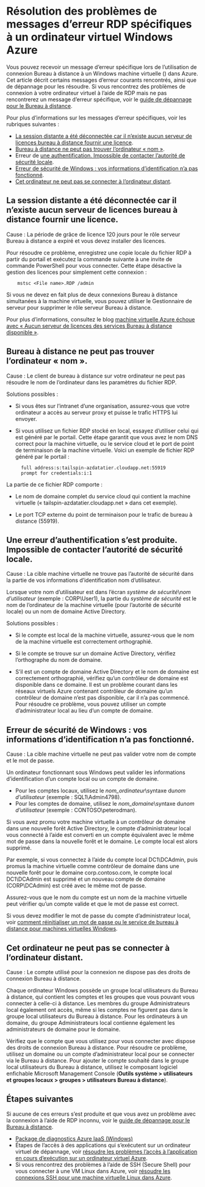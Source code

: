 <properties
    pageTitle="Messages d’erreur RDP spécifiques pour les machines virtuelles Azure | Microsoft Azure"
    description="Comprendre les messages d’erreur spécifiques que vous pouvez recevoir lors de l’utilisent connexion Bureau à distance pour une machine virtuelle Windows dans Azure"
    keywords="Erreur du Bureau à distance, erreur de connexion Bureau à distance, ne peut pas se connecter à la machine virtuelle, dépannage de bureau à distance"
    services="virtual-machines-windows"
    documentationCenter=""
    authors="iainfoulds"
    manager="timlt"
    editor=""
    tags="top-support-issue,azure-service-management,azure-resource-manager"/>

<tags
    ms.service="virtual-machines-windows"
    ms.workload="infrastructure-services"
    ms.tgt_pltfrm="vm-windows"
    ms.devlang="na"
    ms.topic="support-article"
    ms.date="10/14/2016"
    ms.author="iainfou"/>

# <a name="troubleshooting-specific-rdp-error-messages-to-a-windows-vm-in-azure"></a>Résolution des problèmes de messages d’erreur RDP spécifiques à un ordinateur virtuel Windows Azure
Vous pouvez recevoir un message d’erreur spécifique lors de l’utilisation de connexion Bureau à distance à un Windows machine virtuelle () dans Azure. Cet article décrit certains messages d’erreur courants rencontrés, ainsi que de dépannage pour les résoudre. Si vous rencontrez des problèmes de connexion à votre ordinateur virtuel à l’aide de RDP mais ne pas rencontrerez un message d’erreur spécifique, voir le [guide de dépannage pour le Bureau à distance](virtual-machines-windows-troubleshoot-rdp-connection.md).

Pour plus d’informations sur les messages d’erreur spécifiques, voir les rubriques suivantes :

- [La session distante a été déconnectée car il n’existe aucun serveur de licences bureau à distance fournir une licence](#rdplicense).
- [Bureau à distance ne peut pas trouver l’ordinateur « nom »](#rdpname).
- Erreur de [une authentification. Impossible de contacter l’autorité de sécurité locale](#rdpauth).
- [Erreur de sécurité de Windows : vos informations d’identification n’a pas fonctionné](#wincred).
- [Cet ordinateur ne peut pas se connecter à l’ordinateur distant](#rdpconnect).

<a id="rdplicense"></a>
## <a name="the-remote-session-was-disconnected-because-there-are-no-remote-desktop-license-servers-available-to-provide-a-license"></a>La session distante a été déconnectée car il n’existe aucun serveur de licences bureau à distance fournir une licence.

Cause : La période de grâce de licence 120 jours pour le rôle serveur Bureau à distance a expiré et vous devez installer des licences.

Pour résoudre ce problème, enregistrez une copie locale du fichier RDP à partir du portail et exécutez la commande suivante à une invite de commande PowerShell pour vous connecter. Cette étape désactive la gestion des licences pour simplement cette connexion :

        mstsc <File name>.RDP /admin

Si vous ne devez en fait plus de deux connexions Bureau à distance simultanées à la machine virtuelle, vous pouvez utiliser le Gestionnaire de serveur pour supprimer le rôle serveur Bureau à distance.

Pour plus d’informations, consultez le blog [machine virtuelle Azure échoue avec « Aucun serveur de licences des services Bureau à distance disponible »](https://blogs.msdn.microsoft.com/mast/2014/01/21/rdp-to-azure-vm-fails-with-no-remote-desktop-license-servers-available/).

<a id="rdpname"></a>
## <a name="remote-desktop-cant-find-the-computer-name"></a>Bureau à distance ne peut pas trouver l’ordinateur « nom ».

Cause : Le client de bureau à distance sur votre ordinateur ne peut pas résoudre le nom de l’ordinateur dans les paramètres du fichier RDP.

Solutions possibles :

- Si vous êtes sur l’intranet d’une organisation, assurez-vous que votre ordinateur a accès au serveur proxy et puisse le trafic HTTPS lui envoyer.

- Si vous utilisez un fichier RDP stocké en local, essayez d’utiliser celui qui est généré par le portail. Cette étape garantit que vous avez le nom DNS correct pour la machine virtuelle, ou le service cloud et le port de point de terminaison de la machine virtuelle. Voici un exemple de fichier RDP généré par le portail :

        full address:s:tailspin-azdatatier.cloudapp.net:55919
        prompt for credentials:i:1

La partie de ce fichier RDP comporte :
- Le nom de domaine complet du service cloud qui contient la machine virtuelle (« tailspin-azdatatier.cloudapp.net » dans cet exemple).

- Le port TCP externe du point de terminaison pour le trafic de bureau à distance (55919).

<a id="rdpauth"></a>
## <a name="an-authentication-error-has-occurred-the-local-security-authority-cannot-be-contacted"></a>Une erreur d’authentification s’est produite. Impossible de contacter l’autorité de sécurité locale.

Cause : La cible machine virtuelle ne trouve pas l’autorité de sécurité dans la partie de vos informations d’identification nom d’utilisateur.

Lorsque votre nom d’utilisateur est dans l’écran *système de sécurité*\\*nom d’utilisateur* (exemple : CORP\User1), la partie du *système de sécurité* est le nom de l’ordinateur de la machine virtuelle (pour l’autorité de sécurité locale) ou un nom de domaine Active Directory.

Solutions possibles :

- Si le compte est local de la machine virtuelle, assurez-vous que le nom de la machine virtuelle est correctement orthographié.

- Si le compte se trouve sur un domaine Active Directory, vérifiez l’orthographe du nom de domaine.

- S’il est un compte de domaine Active Directory et le nom de domaine est correctement orthographié, vérifiez qu’un contrôleur de domaine est disponible dans ce domaine. Il est un problème courant dans les réseaux virtuels Azure contenant contrôleur de domaine qu’un contrôleur de domaine n’est pas disponible, car il n’a pas commencé. Pour résoudre ce problème, vous pouvez utiliser un compte d’administrateur local au lieu d’un compte de domaine.

<a id="wincred"></a>
## <a name="windows-security-error-your-credentials-did-not-work"></a>Erreur de sécurité de Windows : vos informations d’identification n’a pas fonctionné.

Cause : La cible machine virtuelle ne peut pas valider votre nom de compte et le mot de passe.

Un ordinateur fonctionnant sous Windows peut valider les informations d’identification d’un compte local ou un compte de domaine.

- Pour les comptes locaux, utilisez le *nom_ordinateur*\\syntaxe du*nom d’utilisateur* (exemple : SQL1\Admin4798).
- Pour les comptes de domaine, utilisez le *nom_domaine*\\syntaxe du*nom d’utilisateur* (exemple : CONTOSO\peterodman).

Si vous avez promu votre machine virtuelle à un contrôleur de domaine dans une nouvelle forêt Active Directory, le compte d’administrateur local vous connecté à l’aide est converti en un compte équivalent avec le même mot de passe dans la nouvelle forêt et le domaine. Le compte local est alors supprimé.

Par exemple, si vous connectez à l’aide du compte local DC1\DCAdmin, puis promus la machine virtuelle comme contrôleur de domaine dans une nouvelle forêt pour le domaine corp.contoso.com, le compte local DC1\DCAdmin est supprimé et un nouveau compte de domaine (CORP\DCAdmin) est créé avec le même mot de passe.

Assurez-vous que le nom du compte est un nom de la machine virtuelle peut vérifier qu’un compte valide et que le mot de passe est correct.

Si vous devez modifier le mot de passe du compte d’administrateur local, voir [comment réinitialiser un mot de passe ou le service de bureau à distance pour machines virtuelles Windows](virtual-machines-windows-reset-rdp.md).

<a id="rdpconnect"></a>
## <a name="this-computer-cant-connect-to-the-remote-computer"></a>Cet ordinateur ne peut pas se connecter à l’ordinateur distant.

Cause : Le compte utilisé pour la connexion ne dispose pas des droits de connexion Bureau à distance.

Chaque ordinateur Windows possède un groupe local utilisateurs du Bureau à distance, qui contient les comptes et les groupes que vous pouvant vous connecter à celle-ci à distance. Les membres du groupe Administrateurs local également ont accès, même si les comptes ne figurent pas dans le groupe local utilisateurs du Bureau à distance. Pour les ordinateurs à un domaine, du groupe Administrateurs local contienne également les administrateurs de domaine pour le domaine.

Vérifiez que le compte que vous utilisez pour vous connecter avec dispose des droits de connexion Bureau à distance. Pour résoudre ce problème, utilisez un domaine ou un compte d’administrateur local pour se connecter via le Bureau à distance. Pour ajouter le compte souhaité dans le groupe local utilisateurs du Bureau à distance, utilisez le composant logiciel enfichable Microsoft Management Console (**Outils système > utilisateurs et groupes locaux > groupes > utilisateurs Bureau à distance**).


## <a name="next-steps"></a>Étapes suivantes
Si aucune de ces erreurs s’est produite et que vous avez un problème avec la connexion à l’aide de RDP inconnu, voir le [guide de dépannage pour le Bureau à distance](virtual-machines-windows-troubleshoot-rdp-connection.md).

- [Package de diagnostics Azure IaaS (Windows)](https://home.diagnostics.support.microsoft.com/SelfHelp?knowledgebaseArticleFilter=2976864)
- Étapes de l’accès à des applications qui s’exécutent sur un ordinateur virtuel de dépannage, voir [résoudre les problèmes l’accès à l’application en cours d’exécution sur un ordinateur virtuel Azure](virtual-machines-linux-troubleshoot-app-connection.md).
- Si vous rencontrez des problèmes à l’aide de SSH (Secure Shell) pour vous connecter à une VM Linux dans Azure, voir [résoudre les connexions SSH pour une machine virtuelle Linux dans Azure](virtual-machines-linux-troubleshoot-ssh-connection.md).